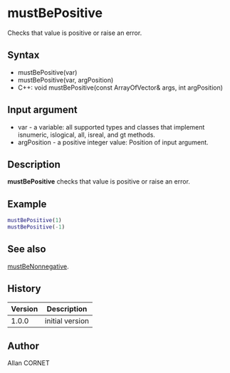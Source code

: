 

# mustBePositive

Checks that value is positive or raise an error.

## Syntax

- mustBePositive(var)
- mustBePositive(var, argPosition)
- C++: void mustBePositive(const ArrayOfVector& args, int argPosition)

## Input argument

 - var - a variable: all supported types and classes that implement isnumeric, islogical, all, isreal, and gt methods.
 - argPosition - a positive integer value: Position of input argument.

## Description


  <p><b>mustBePositive</b> checks that value is positive or raise an error.</p>


## Example

```matlab
mustBePositive(1)
mustBePositive(-1)
```

## See also

[mustBeNonnegative](mustBeNonnegative.md).
## History

|Version|Description|
|------|------|
|1.0.0|initial version|


## Author

Allan CORNET



